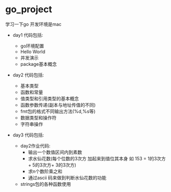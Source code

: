 # go_project

学习一下go 
开发环境是mac

* day1 代码包括:
  *	go环境配置
  * Hello World
  * 并发演示
  * package基本概念
	
* day2 代码包括: 
  * 基本类型 
  * 函数和常量 
  * 值类型和引用类型的基本概念
  * 函数参数传递(副本与地址传值的不同)
  * fmt包的格式不同输出方法(%d,%s等)
  * 数据类型和操作符 
  * 字符串操作
	
* day3 代码包括: 
  * day2作业代码: 
    * 输出一个数值区间内到素数 
    * 求水仙花数(每个位数的3次方 加起来到值位其本身 如 153  = 1的3次方 + 5的3次方+ 3的3次方)
    * 求n个数阶乘之和 
    * 通过ascii 码来做到判断水仙花数的功能 
  * strings包的各种函数使用
